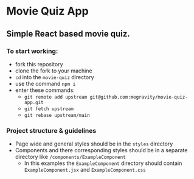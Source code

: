 # Movie Quiz App

## Simple React based movie quiz.

### To start working:

- fork this repository
- clone the fork to your machine
- `cd` into the `movie-quiz` directory
- use the command `npm i`
- enter these commands:
  - ```git remote add upstream git@github.com:megravity/movie-quiz-app.git```
  - ```git fetch upstream```
  - ```git rebase upstream/main```

### Project structure & guidelines

- Page wide and general styles should be in the `styles` directory
- Components and there corresponding styles should be in a separate directory like `/components/ExampleComponent`
  - In this examples the `ExampleComponent` directory should contain `ExampleComponent.jsx` and `ExampleComponent.css`
